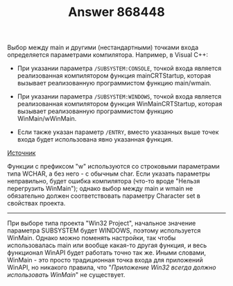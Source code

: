 ﻿---
title: "Answer 868448"
se.owner.user_id: 240512
se.owner.display_name: "MSDN.WhiteKnight"
se.owner.link: "https://ru.stackoverflow.com/users/240512/msdn-whiteknight"
se.answer_id: 868448
se.question_id: 867472
se.post_type: answer
se.score: 1
se.is_accepted: False
---
<p>Выбор между main и другими (нестандартными) точками входа определяется параметрами компилятора. Например, в Visual C++:</p>

<ul>
<li><p>При указании параметра <code>/SUBSYSTEM:CONSOLE</code>, точкой входа является реализованная компилятором функция mainCRTStartup, которая вызывает реализованную программистом функцию main/wmain.</p></li>
<li><p>При указании параметра <code>/SUBSYSTEM:WINDOWS</code>, точкой входа является реализованная компилятором функция WinMainCRTStartup, которая вызывает реализованную программистом функцию WinMain/wWinMain.</p></li>
<li><p>Если также указан параметр <code>/ENTRY</code>, вместо указанных выше точек входа будет использована явно указанная функция.</p></li>
</ul>

<p><a href="https://docs.microsoft.com/en-us/cpp/build/reference/entry-entry-point-symbol" rel="nofollow noreferrer">Источник</a></p>

<p>Функции с префиксом "w" используются со строковыми параметрами типа WCHAR, а без него - с обычным char. Если указать параметры неправильно, будет ошибка компилятора (что-то вроде "Нельзя перегрузить WinMain"); однако выбор между main и wmain не обязательно должен соответствовать параметру Character set в свойствах проекта. </p>

<hr>

<p>При выборе типа проекта "Win32 Project", начальное значение параметра SUBSYSTEM будет WINDOWS, поэтому используется WinMain. Однако можно поменять настройки, так чтобы использовалась main или вообще какая-то другая функция, и весь функционал WinAPI будет работать точно так же. Иными словами, WinMain - это просто традиционная точка входа для приложений WinAPI, но никакого правила, что "<em>Приложение Win32 всегда должно использовать WinMain</em>" не существует.</p>
